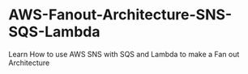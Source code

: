 # AWS-Fanout-Architecture-SNS-SQS-Lambda
Learn How to use AWS SNS with SQS  and Lambda to make a Fan out Architecture 
